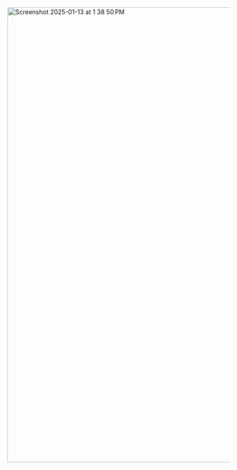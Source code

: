 
<img width="1032" alt="Screenshot 2025-01-13 at 1 38 50 PM" src="https://github.com/user-attachments/assets/cb2b8764-2afc-46e7-af9f-2137ac41b077" />
